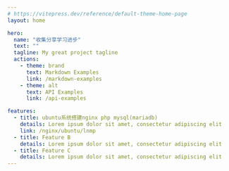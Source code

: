```yaml
---
# https://vitepress.dev/reference/default-theme-home-page
layout: home

hero:
  name: "收集分享学习进步"
  text: ""
  tagline: My great project tagline
  actions:
    - theme: brand
      text: Markdown Examples
      link: /markdown-examples
    - theme: alt
      text: API Examples
      link: /api-examples

features:
  - title: ubuntu系统搭建nginx php mysql(mariadb)
    details: Lorem ipsum dolor sit amet, consectetur adipiscing elit
    link: /nginx/ubuntu/lnmp
  - title: Feature B
    details: Lorem ipsum dolor sit amet, consectetur adipiscing elit
  - title: Feature C
    details: Lorem ipsum dolor sit amet, consectetur adipiscing elit
---
```


